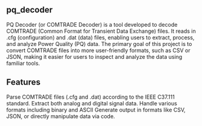 ﻿## pq_decoder
PQ Decoder (or COMTRADE Decoder) is a tool developed to decode COMTRADE (Common Format for Transient Data Exchange) files. It reads in .cfg (configuration) and .dat (data) files, enabling users to extract, process, and analyze Power Quality (PQ) data.
The primary goal of this project is to convert COMTRADE files into more user-friendly formats, such as CSV or JSON, making it easier for users to inspect and analyze the data using familiar tools.

## Features
Parse COMTRADE files (.cfg and .dat) according to the IEEE C37.111 standard.
Extract both analog and digital signal data.
Handle various formats including binary and ASCII
Generate output in formats like CSV, JSON, or directly manipulate data via code.
